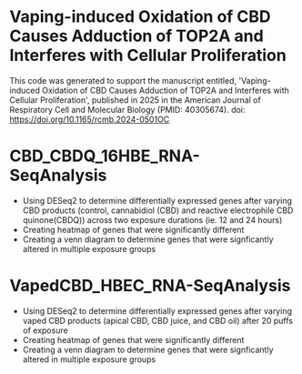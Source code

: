 # Vaping-induced Oxidation of CBD Causes Adduction of TOP2A and Interferes with Cellular Proliferation

This code was generated to support the manuscript entitled, 'Vaping-induced Oxidation of CBD Causes Adduction of TOP2A and Interferes with Cellular Proliferation', published in 2025 in the American Journal of Respiratory Cell and Molecular Biology (PMID: 40305674). doi: https://doi.org/10.1165/rcmb.2024-0501OC 

# CBD_CBDQ_16HBE_RNA-SeqAnalysis
- Using DESeq2 to determine differentially expressed genes after varying CBD products (control, cannabidiol (CBD) and reactive electrophile CBD quinone(CBDQ)) across two exposure durations (ie. 12 and 24 hours)
- Creating heatmap of genes that were significantly different
- Creating a venn diagram to determine genes that were signficantly altered in multiple exposure groups

# VapedCBD_HBEC_RNA-SeqAnalysis
- Using DESeq2 to determine differentially expressed genes after varying vaped CBD products (apical CBD, CBD juice, and CBD oil) after 20 puffs of exposure
- Creating heatmap of genes that were significantly different
- Creating a venn diagram to determine genes that were signficantly altered in multiple exposure groups
